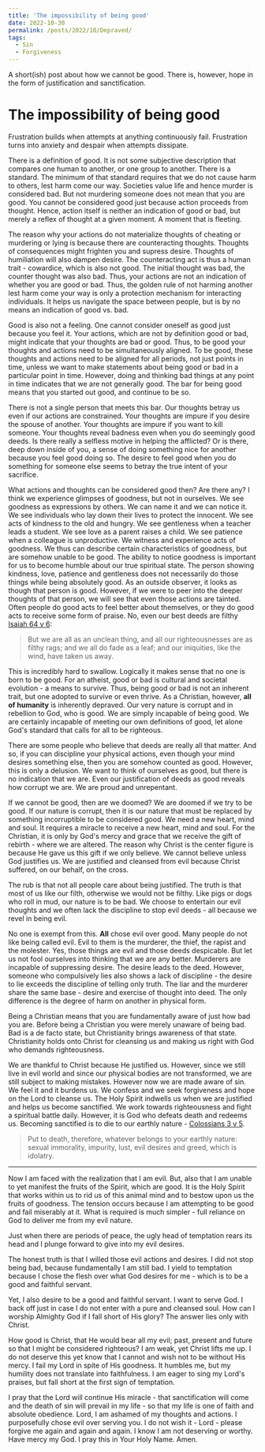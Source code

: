 ```yaml
---
title: 'The impossibility of being good'
date: 2022-10-30
permalink: /posts/2022/10/Depraved/
tags:
  - Sin
  - Forgiveness
---
```


A short(ish) post about how we cannot be good. There is, however, hope in the form of justification and sanctification.

# The impossibility of being good

Frustration builds when attempts at anything continuously fail. Frustration turns into anxiety and despair when attempts dissipate. 

There is a definition of good. It is not some subjective description that compares one human to another, or one group to another. There is a standard. The minimum of that standard requires that we do not cause harm to others, lest harm come our way. Societies value life and hence murder is considered bad. But not murdering someone does not mean that you are good. You cannot be considered good just because action proceeds from thought. Hence, action itself is neither an indication of good or bad, but merely a reflex of thought at a given moment. A moment that is fleeting. 

The reason why your actions do not materialize thoughts of cheating or murdering or lying is because there are counteracting thoughts. Thoughts of consequences might frighten you and supress desire. Thoughts of humiliation will also dampen desire. The counteracting act is thus a human trait - cowardice, which is also not good. The initial thought was bad, the counter thought was also bad. Thus, your actions are not an indication of whether you are good or bad. Thus, the golden rule of not harming another lest harm come your way is only a protection mechanism for interacting individuals. It helps us navigate the space between people, but is by no means an indication of good vs. bad.

Good is also not a feeling. One cannot consider oneself as good just because you feel it. Your actions, which are not by definition good or bad, might indicate that your thoughts are bad or good. Thus, to be good your thoughts and actions need to be simultaneously aligned. To be good, these thoughts and actions need to be aligned for all periods, not just points in time, unless we want to make statements about being good or bad in a particular point in time. However, doing and thinking bad things at any point in time indicates that we are not generally good. The bar for being good means that you started out good, and continue to be so. 

There is not a single person that meets this bar. Our thoughts betray us even if our actions are constrained. Your thoughts are impure if you desire the spouse of another. Your thoughts are impure if you want to kill someone. Your thoughts reveal badness even when you do seemingly good deeds. Is there really a selfless motive in helping the afflicted? Or is there, deep down inside of you, a sense of doing something nice for another because you feel good doing so. The desire to feel good when you do something for someone else seems to betray the true intent of your sacrifice. 

What actions and thoughts can be considered good then? Are there any? I think we experience glimpses of goodness, but not in ourselves. We see goodness as expressions by others. We can name it and we can notice it. We see individuals who lay down their lives to protect the innocent. We see acts of kindness to the old and hungry. We see gentleness when a teacher leads a student. We see love as a parent raises a child. We see patience when a colleague is unproductive. We witness and experience acts of goodness. We thus can describe certain characteristics of goodness, but are somehow unable to be good. The ability to notice goodness is important for us to become humble about our true spiritual state. The person showing kindness, love, patience and gentleness does not necessarily do those things while being absolutely good. As an outside observer, it looks as though that person is good. However, if we were to peer into the deeper thoughts of that person, we will see that even those actions are tainted. Often people do good acts to feel better about themselves, or they do good acts to receive some form of praise. No, even our best deeds are filthy [Isaiah 64 v 6](https://www.biblegateway.com/verse/en/Isaiah%2064%3A6):

> But we are all as an unclean thing, and all our righteousnesses are as filthy rags; and we all do fade as a leaf; and our iniquities, like the wind, have taken us away.

This is incredibly hard to swallow. Logically it makes sense that no one is born to be good. For an atheist, good or bad is cultural and societal evolution - a means to survive. Thus, being good or bad is not an inherent trait, but one adopted to survive or even thrive. As a Christian, however, **all of humanity** is inherently depraved. Our very nature is corrupt and in rebellion to God, who is good. We are simply incapable of being good. We are certainly incapable of meeting our own definitions of good, let alone God's standard that calls for all to be righteous. 

There are some people who believe that deeds are really all that matter. And so, if you can discipline your physical actions, even though your mind desires something else, then you are somehow counted as good. However, this is only a delusion. We want to think of ourselves as good, but there is no indication that we are. Even our justification of deeds as good reveals how corrupt we are. We are proud and unrepentant.

If we cannot be good, then are we doomed? We are doomed if we try to be good. If our nature is corrupt, then it is our nature that must be replaced by something incorruptible to be considered good. We need a new heart, mind and soul. It requires a miracle to receive a new heart, mind and soul. For the Christian, it is only by God's mercy and grace that we receive the gift of rebirth - where we are altered. The reason why Christ is the center figure is because He gave us this gift if we only believe. We cannot believe unless God justifies us. We are justified and cleansed from evil because Christ suffered, on our behalf, on the cross.

The rub is that not all people care about being justified. The truth is that most of us like our filth, otherwise we would not be filthy. Like pigs or dogs who roll in mud, our nature is to be bad. We choose to entertain our evil thoughts and we often lack the discipline to stop evil deeds - all because we revel in being evil. 

No one is exempt from this. **All** chose evil over good. Many people do not like being called evil. Evil to them is the murderer, the thief, the rapist and the molester. Yes, those things are evil and those deeds despicable. But let us not fool ourselves into thinking that we are any better. Murderers are incapable of suppressing desire. The desire leads to the deed. However, someone who compulsively lies also shows a lack of discipline - the desire to lie exceeds the discipline of telling only truth. The liar and the murderer share the same base - desire and exercise of thought into deed. The only difference is the degree of harm on another in physical form.

Being a Christian means that you are fundamentally aware of just how bad you are. Before being a Christian you were merely unaware of being bad. Bad is a de facto state, but Christianity brings awareness of that state. Christianity holds onto Christ for cleansing us and making us right with God who demands righteousness.

We are thankful to Christ because He justified us. However, since we still live in evil world and since our physical bodies are not transformed, we are still subject to making mistakes. However now we are made aware of sin. We feel it and it burdens us. We confess and we seek forgiveness and hope on the Lord to cleanse us. The Holy Spirit indwells us when we are justified and helps us become sanctified. We work towards righteousness and fight a spiritual battle daily. However, it is God who defeats death and redeems us. Becoming sanctified is to die to our earthly nature - [Colossians 3 v 5](https://www.biblestudytools.com/colossians/3-5.html).

> Put to death, therefore, whatever belongs to your earthly nature: sexual immorality, impurity, lust, evil desires and greed, which is idolatry. 

---------------------------

Now I am faced with the realization that I am evil. But, also that I am unable to yet manifest the fruits of the Spirit, which are good. It is the Holy Spirit that works within us to rid us of this animal mind and to bestow upon us the fruits of goodness. The tension occurs because I am attempting to be good and fail miserably at it. What is required is much simpler - full reliance on God to deliver me from my evil nature.

Just when there are periods of peace, the ugly head of temptation rears its head and I plunge forward to give into my evil desires. 

The honest truth is that I willed those evil actions and desires. I did not stop being bad, because fundamentally I am still bad. I yield to temptation because I chose the flesh over what God desires for me - which is to be a good and faithful servant.

Yet, I also desire to be a good and faithful servant. I want to serve God. I back off just in case I do not enter with a pure and cleansed soul. How can I worship Almighty God if I fall short of His glory? The answer lies only with Christ. 

How good is Christ, that He would bear all my evil; past, present and future so that I might be considered righteous? I am weak, yet Christ lifts me up. I do not deserve this yet know that I cannot and wish not to be without His mercy. I fail my Lord in spite of His goodness. It humbles me, but my humility does not translate into faithfulness. I am eager to sing my Lord's praises, but fall short at the first sign of temptation.

I pray that the Lord will continue His miracle - that sanctification will come and the death of sin will prevail in my life - so that my life is one of faith and absolute obedience. Lord, I am ashamed of my thoughts and actions. I purposefully chose evil over serving you. I do not wish it - Lord - please forgive me again and again and again. I know I am not deserving or worthy. Have mercy my God. I pray this in Your Holy Name. Amen.  